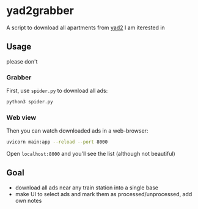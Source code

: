 # yad2grabber
A script to download all apartments from [yad2](https://yad2.co.il/realestate/rent) I am iterested in   

## Usage
please don't

### Grabber
First, use `spider.py` to download all ads:
```bash
python3 spider.py
```

### Web view
Then you can watch downloaded ads in a web-browser:
```bash
uvicorn main:app --reload --port 8000
```

Open `localhost:8000` and you'll see the list (although not beautiful)

## Goal
- download all ads near any train station into a single base
- make UI to select ads and mark them as processed/unprocessed, add own notes